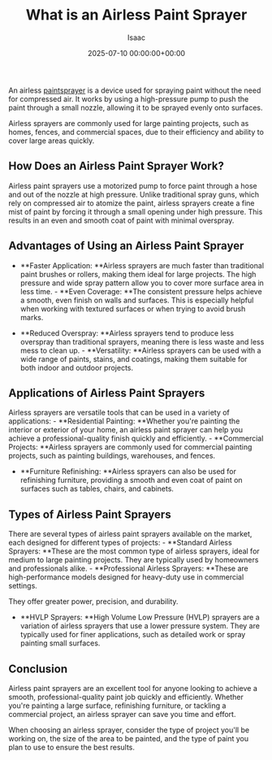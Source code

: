 ﻿---
title: What is an Airless Paint Sprayer
description: An airless paint sprayer is a device used for spraying paint without the need for compressed air. It works by using a high-pressure pump to push the paint...
slug: /what-is-an-airless-paint-sprayer/
date: 2025-07-10 00:00:00+00:00
lastmod: 2025-07-10 00:00:00+03:00
author: Isaac
categories:
- Guide
tags:
- guide
- paint
- sprayer
layout: post
---

An airless [paint](https://pestpolicy.com/airless-paint-sprayer-cleaning-solution/)[sprayer](https://pestpolicy.com/best-paint-sprayer-for-ceiling/) is a device used for spraying paint without the need for compressed air. It works by using a high-pressure pump to push the paint through a small nozzle, allowing it to be sprayed evenly onto surfaces.

Airless sprayers are commonly used for large painting projects, such as homes, fences, and commercial spaces, due to their efficiency and ability to cover large areas quickly.

##  How Does an Airless Paint Sprayer Work?

Airless paint sprayers use a motorized pump to force paint through a hose and out of the nozzle at high pressure. Unlike traditional spray guns, which rely on compressed air to atomize the paint, airless sprayers create a fine mist of paint by forcing it through a small opening under high pressure. This results in an even and smooth coat of paint with minimal overspray.

##  Advantages of Using an Airless Paint Sprayer

- **Faster Application: **Airless sprayers are much faster than traditional paint brushes or rollers, making them ideal for large projects. The high pressure and wide spray pattern allow you to cover more surface area in less time. - **Even Coverage: **The consistent pressure helps achieve a smooth, even finish on walls and surfaces. This is especially helpful when working with textured surfaces or when trying to avoid brush marks.

- **Reduced Overspray: **Airless sprayers tend to produce less overspray than traditional sprayers, meaning there is less waste and less mess to clean up. - **Versatility: **Airless sprayers can be used with a wide range of paints, stains, and coatings, making them suitable for both indoor and outdoor projects.

##  Applications of Airless Paint Sprayers

Airless sprayers are versatile tools that can be used in a variety of applications: - **Residential Painting: **Whether you're painting the interior or exterior of your home, an airless paint sprayer can help you achieve a professional-quality finish quickly and efficiently. - **Commercial Projects: **Airless sprayers are commonly used for commercial painting projects, such as painting buildings, warehouses, and fences.

- **Furniture Refinishing: **Airless sprayers can also be used for refinishing furniture, providing a smooth and even coat of paint on surfaces such as tables, chairs, and cabinets.

##  Types of Airless Paint Sprayers

There are several types of airless paint sprayers available on the market, each designed for different types of projects: - **Standard Airless Sprayers: **These are the most common type of airless sprayers, ideal for medium to large painting projects. They are typically used by homeowners and professionals alike. - **Professional Airless Sprayers: **These are high-performance models designed for heavy-duty use in commercial settings.

They offer greater power, precision, and durability.

- **HVLP Sprayers: **High Volume Low Pressure (HVLP) sprayers are a variation of airless sprayers that use a lower pressure system. They are typically used for finer applications, such as detailed work or spray painting small surfaces.

##  Conclusion

Airless paint sprayers are an excellent tool for anyone looking to achieve a smooth, professional-quality paint job quickly and efficiently. Whether you're painting a large surface, refinishing furniture, or tackling a commercial project, an airless sprayer can save you time and effort.

When choosing an airless sprayer, consider the type of project you'll be working on, the size of the area to be painted, and the type of paint you plan to use to ensure the best results.

